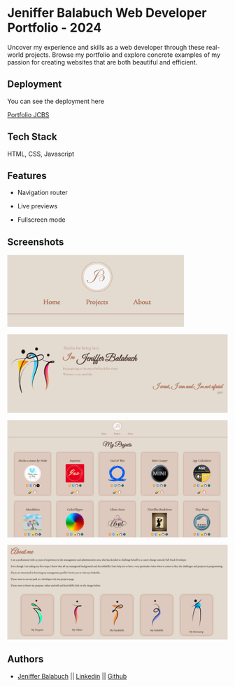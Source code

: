 # Jeniffer Balabuch Web Developer Portfolio - 2024

Uncover my experience and skills as a web developer through these real-world projects. Browse my portfolio and explore concrete examples of my passion for creating websites that are both beautiful and efficient.

## Deployment

You can see the deployment here

[Portfolio JCBS](https://portfoliojcbs.netlify.app)

## Tech Stack

HTML, CSS, Javascript

## Features

- Navigation router

- Live previews

- Fullscreen mode

## Screenshots

![Router](./public/Readme/image.png)

![Home](./public/Readme/image-2.png)

![Projecs](./public/Readme/image-1.png)

![About](./public/Readme/image-3.png)

## Authors

- [Jeniffer Balabuch](mailto:balabuchj@gmail.com) || [Linkedin](https://www.linkedin.com/in/jenifferbalabuch) || [Github](https://github.com/JCBalabuch)
